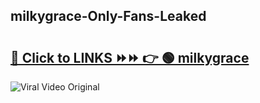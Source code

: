 
 ## milkygrace-Only-Fans-Leaked

# <h2><a href="https://clipsfans.com/milkygrace&ref=git">🔗 Click to LINKS ⏩⏩ 👉 🟢 milkygrace </a></h2>

<a href="https://clipsfans.com/milkygrace&ref=git" rel="nofollow" data-target="animated-image.originalLink"><img src="https://i.ibb.co.com/xMMVF88/686577567.gif" alt="Viral Video Original" style="max-width: 100%; display: inline-block;" data-target="animated-image.originalImage"></a>
